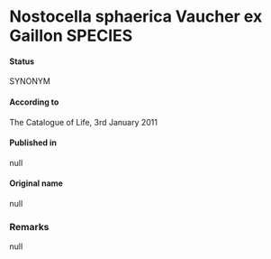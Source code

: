 Nostocella sphaerica Vaucher ex Gaillon SPECIES
=======

#### Status
SYNONYM

#### According to
The Catalogue of Life, 3rd January 2011

#### Published in
null

#### Original name
null

### Remarks
null